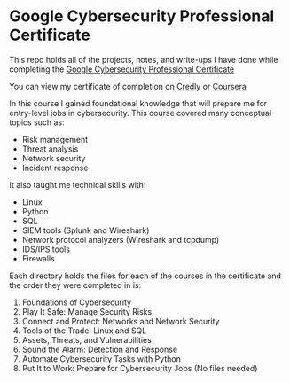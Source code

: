 # Google Cybersecurity Professional Certificate

This repo holds all of the projects, notes, and write-ups I have done while completing the [Google Cybersecurity Professional Certificate](https://grow.google/certificates/cybersecurity/#?modal_active=none)

You can view my certificate of completion on [Credly](https://www.credly.com/badges/b26300b6-1e82-4e72-8d5d-195adf1534e1/linked_in_profile) or [Coursera](https://coursera.org/share/8e8b4cc026db128ec5a35848bfaf7679)

In this course I gained foundational knowledge that will prepare me for entry-level jobs in cybersecurity. 
This course covered many conceptual topics such as:
  * Risk management
  * Threat analysis
  * Network security
  * Incident response

It also taught me technical skills with:
  * Linux
  * Python
  * SQL
  * SIEM tools (Splunk and Wireshark)
  * Network protocol analyzers (Wireshark and tcpdump)
  * IDS/IPS tools
  * Firewalls

Each directory holds the files for each of the courses in the certificate and the order they were completed in is: 
  1. Foundations of Cybersecurity
  2. Play It Safe: Manage Security Risks
  3. Connect and Protect: Networks and Network Security
  4. Tools of the Trade: Linux and SQL
  5. Assets, Threats, and Vulnerabilities
  6. Sound the Alarm: Detection and Response
  7. Automate Cybersecurity Tasks with Python
  8. Put It to Work: Prepare for Cybersecurity Jobs (No files needed)
